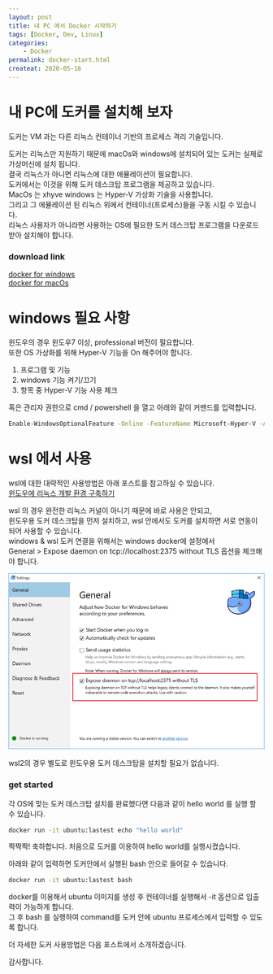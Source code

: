 ```yaml
---
layout: post
title: 내 PC 에서 Docker 시작하기
tags: [Docker, Dev, Linux]
categories:
    - Docker
permalink: docker-start.html
createat: 2020-05-16
---
```


# 내 PC에 도커를 설치해 보자

도커는 VM 과는 다른 리눅스 컨테이너 기반의 프로세스 격리 기술입니다.

도커는 리눅스만 지원하기 때문에 macOs와 windows에 설치되어 있는 도커는 실제로 가상머신에 설치 됩니다.  
결국 리눅스가 아니면 리눅스에 대한 에뮬레이션이 필요합니다.  
도커에서는 이것을 위해 도커 데스크탑 프로그램을 제공하고 있습니다.  
MacOs 는 xhyve windows 는 Hyper-V 가상화 기술을 사용합니다.  
그리고 그 에뮬레이션 된 리눅스 위에서 컨테이너(프로세스)들을 구동 시킬 수 있습니다.  
리눅스 사용자가 아니라면 사용하는 OS에 필요한 도커 데스크탑 프로그램을 다운로드 받아 설치해야 합니다.

### download link

[docker for windows](https://hub.docker.com/editions/community/docker-ce-desktop-windows/)  
[docker for macOs](https://hub.docker.com/editions/community/docker-ce-desktop-mac)

# windows 필요 사항

윈도우의 경우 윈도우7 이상, professional 버전이 필요합니다.  
또한 OS 가상화를 위해 Hyper-V 기능을 On 해주어야 합니다.

1. 프로그램 및 기능
2. windows 기능 켜기/끄기
3. 항목 중 Hyper-V 기능 사용 체크

혹은 관리자 권한으로 cmd / powershell 을 열고 아래와 같이 커맨드를 입력합니다.

```bash
Enable-WindowsOptionalFeature -Online -FeatureName Microsoft-Hyper-V -All
```

# wsl 에서 사용

wsl에 대한 대략적인 사용방법은 아래 포스트를 참고하실 수 있습니다.  
[윈도우에 리눅스 개발 환경 구축하기](wsl-start.html)

wsl 의 경우 완전한 리눅스 커널이 아니기 때문에 바로 사용은 안되고,  
윈도우용 도커 데스크탑을 먼저 설치하고, wsl 안에서도 도커를 설치하면 서로 연동이 되어 사용할 수 있습니다.  
windows & wsl 도커 연결을 위해서는 windows docker에 설정에서  
General > Expose daemon on tcp://localhost:2375 without TLS 옵션을 체크해야 합니다.

<div style="text-align:center;">
        <img src="/assets/images/posts/2020-05-16/running-docker-and-azure-cli-from-wsl-05.png">
</div>

wsl2의 경우 별도로 윈도우용 도커 데스크탑을 설치할 필요가 없습니다.

### get started

각 OS에 맞는 도커 데스크탑 설치를 완료했다면 다음과 같이 hello world 를 실행 할 수 있습니다.

```bash
docker run -it ubuntu:lastest echo "hello world"
```

짝짝짝! 축하합니다. 처음으로 도커를 이용하여 hello world를 실행시켰습니다.

아래와 같이 입력하면 도커안에서 실행된 bash 안으로 들어갈 수 있습니다.

```bash
docker run -it ubuntu:lastest bash
```

docker를 이용해서 ubuntu 이미지를 생성 후 컨테이너를 실행해서
-it 옵션으로 입출력이 가능하게 합니다.  
그 후 bash 를 실행하여 command를 도커 안에 ubuntu 프로세스에서 입력할 수 있도록 합니다.

더 자세한 도커 사용방법은 다음 포스트에서 소개하겠습니다.

감사합니다.
